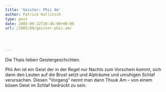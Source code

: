 ```yaml
---
title: 'Geister: Phii Am'
author: Patrick Kollitsch
type: post
date: 2005-09-22T20:46:00+00:00
url: /2005/09/geister-phii-am/




---
```

Die Thais lieben Geistergeschichten.

Phii Am ist ein Geist der in der Regel nur Nachts zum Vorschein kommt, sich dann den Leuten auf die Brust setzt und Alptr&auml;ume und unruhigen Schlaf verursachen. Diesen &#8220;Vorgang&#8221; nennt man dann Thuuk Am &#8211; von einem b&ouml;sen Geist im Schlaf bedr&uuml;ckt zu sein.